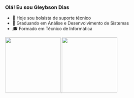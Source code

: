 ### Olá! Eu sou Gleybson Dias

- 🔭 Hoje sou bolsista de suporte técnico
- 🌱 Graduando em Análise e Desenvolvimento de Sistemas
- 🎓 Formado em Técnico de Informática

<div>
  <a href="https://github.com/Gleybson-Dias">
  <img height="180em" src="https://github-readme-stats.vercel.app/api?username=Gleybson-Dias&show_icons=true&theme=esmerald&include_all_commits=true&count_private=true"/>
  <img height="180em" src="https://github-readme-stats.vercel.app/api/top-langs/?username=Gleybson-Dias&layout=compact&langs_count=16&theme=esmerald"/>
</div>

